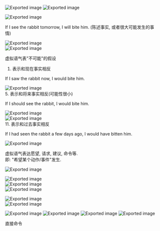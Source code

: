 ![Exported image](Exported%20image%2020250512103942-0.png)   ![Exported image](Exported%20image%2020250512103944-1.png)

![Exported image](Exported%20image%2020250512103945-2.png)  

If I see the rabbit tomorrow, I will bite him. (陈述事实, 或者很大可能发生的事情)
 
![Exported image](Exported%20image%2020250512103948-3.png)  
![Exported image](Exported%20image%2020250512103950-4.png)

虚拟语气表"不可能"的假设

1. 表示和现在事实相反

If I saw the rabbit now, I would bite him.

![Exported image](Exported%20image%2020250512103952-5.png)  
5. 表示和将来事实相反(可能性很小)

If I should see the rabbit, I would bite him.

![Exported image](Exported%20image%2020250512103954-6.png)  
![Exported image](Exported%20image%2020250512103958-7.png)  
11. 表示和过去事实相反

If I had seen the rabbit a few days ago, I would have bitten him.

![Exported image](Exported%20image%2020250512104000-8.png)  
      

虚拟语气表达愿望, 请求, 建议, 命令等.  
即: "希望某个动作/事件"发生.

![Exported image](Exported%20image%2020250512104002-9.png)

![Exported image](Exported%20image%2020250512104004-10.png)  
![Exported image](Exported%20image%2020250512104006-11.png)  
![Exported image](Exported%20image%2020250512104008-12.png)

![Exported image](Exported%20image%2020250512104009-13.png)  
![Exported image](Exported%20image%2020250512104014-14.png)

![Exported image](Exported%20image%2020250512104016-15.png) ![Exported image](Exported%20image%2020250512104017-16.png) ![Exported image](Exported%20image%2020250512104019-17.png) ![Exported image](Exported%20image%2020250512104022-18.png)

直接命令
